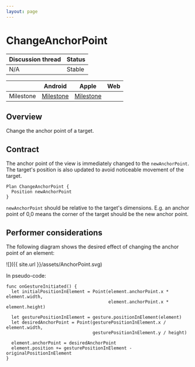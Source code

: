```yaml
---
layout: page
---
```


# ChangeAnchorPoint

| Discussion thread | Status |
|:------------------|:-------|
| N/A | Stable |

|  | Android | Apple | Web |
| --- | --- | --- | --- |
| Milestone | [Milestone](https://github.com/material-motion/material-motion-family-direct-manipulation-android/milestone/1) | [Milestone](https://github.com/material-motion/material-motion-family-gestures-swift/milestone/1) | &nbsp; |

## Overview

Change the anchor point of a target.

## Contract

The anchor point of the view is immediately changed to the `newAnchorPoint`. The target's position is also updated to avoid noticeable movement of the target.

```
Plan ChangeAnchorPoint {
  Position newAnchorPoint
}
```

`newAnchorPoint` should be relative to the target's dimensions. E.g. an anchor point of 0,0 means the corner of the target should be the new anchor point.

## Performer considerations

The following diagram shows the desired effect of changing the anchor point of an element:

![]({{ site.url }}/assets/AnchorPoint.svg)

In pseudo-code:

```
func onGestureInitiated() {
  let initialPositionInElement = Point(element.anchorPoint.x * element.width,
                                       element.anchorPoint.x * element.height)

  let gesturePositionInElement = gesture.positionInElement(element)
  let desiredAnchorPoint = Point(gesturePositionInElement.x / element.width,
                                 gesturePositionInElement.y / height)

  element.anchorPoint = desiredAnchorPoint
  element.position += gesturePositionInElement - originalPositionInElement
}
```
